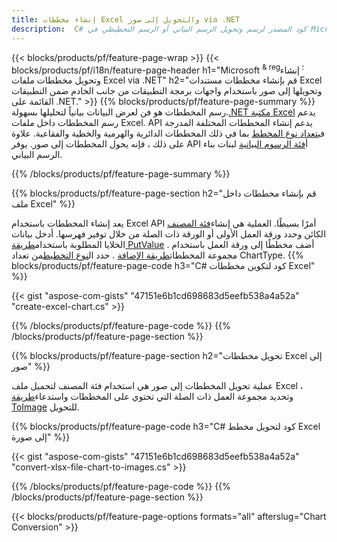 ```yaml
---
title: إنشاء مخططات Excel والتحويل إلى صور via .NET
description:  C# كود المصدر لرسم وتحويل الرسم البياني أو الرسم التخطيطي في Microsoft Excel باستخدام .NET Library.
---
```

{{< blocks/products/pf/feature-page-wrap >}}
{{< blocks/products/pf/i18n/feature-page-header h1="Microsoft <sup> & reg؛ </sup> إنشاء وتحويل مخططات ملفات Excel via .NET" h2="قم بإنشاء مخططات مستندات Excel وتحويلها إلى صور باستخدام واجهات برمجة التطبيقات من جانب الخادم ضمن التطبيقات القائمة على .NET." >}}
{{% blocks/products/pf/feature-page-summary %}}
 رسم المخططات هو فن لعرض البيانات بيانياً لتحليلها بسهولة.[.NET مكتبة Excel](/cells/ar/net/) يدعم رسم المخططات داخل ملفات Excel. API يدعم إنشاء المخططات المختلفة المدرجة في[تعداد نوع المخطط](https://reference.aspose.com/cells/net/aspose.cells.charts/charttype) بما في ذلك المخططات الدائرية والهرمية والخطية والفقاعية. علاوة على ذلك ، فإنه يحول المخططات إلى صور. يوفر API أ[فئة الرسوم البيانية](https://reference.aspose.com/cells/net/aspose.cells.charts) لبنات بناء الرسم البياني.

{{% /blocks/products/pf/feature-page-summary %}}

{{% blocks/products/pf/feature-page-section h2="قم بإنشاء مخططات داخل ملف Excel" %}}

 يعد إنشاء المخططات باستخدام Excel API أمرًا بسيطًا. العملية هي إنشاء[فئة المصنف](https://reference.aspose.com/cells/net/aspose.cells/workbook) الكائن وحدد ورقة العمل الأولى أو الورقة ذات الصلة من خلال توفير فهرسها. أدخل بيانات الخلايا المطلوبة باستخدام[طريقة PutValue](https://reference.aspose.com/cells/net/aspose.cells/cell/methods/putvalue/index) . أضف مخططًا إلى ورقة العمل باستخدام مجموعة المخططات[طريقة الإضافة](https://reference.aspose.com/cells/net/aspose.cells.charts/chartcollection/methods/add) . حدد ال[نوع التخطيط](https://reference.aspose.com/cells/net/aspose.cells.charts/charttype)من تعداد ChartType.
{{% blocks/products/pf/feature-page-code h3="C# كود لتكوين مخططات Excel" %}}

{{< gist "aspose-com-gists" "47151e6b1cd698683d5eefb538a4a52a" "create-excel-chart.cs" >}}

{{% /blocks/products/pf/feature-page-code %}}
{{% /blocks/products/pf/feature-page-section %}}


{{% blocks/products/pf/feature-page-section h2="تحويل مخططات Excel إلى صور" %}}

 عملية تحويل المخططات إلى صور هي استخدام فئة المصنف لتحميل ملف Excel ، وتحديد مجموعة العمل ذات الصلة التي تحتوي على المخططات واستدعاء[طريقة ToImage](https://reference.aspose.com/cells/net/aspose.cells.charts.chart/toimage/methods/7) للتحويل.

{{% blocks/products/pf/feature-page-code h3="C# كود لتحويل مخطط Excel إلى صورة" %}}

{{< gist "aspose-com-gists" "47151e6b1cd698683d5eefb538a4a52a" "convert-xlsx-file-chart-to-images.cs" >}}

{{% /blocks/products/pf/feature-page-code %}}
{{% /blocks/products/pf/feature-page-section %}}

{{< blocks/products/pf/feature-page-options formats="all" afterslug="Chart Conversion" >}}
